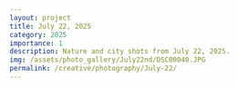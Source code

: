 ```yaml
---
layout: project
title: July 22, 2025
category: 2025
importance: 1
description: Nature and city shots from July 22, 2025.
img: /assets/photo_gallery/July22nd/DSC00040.JPG
permalink: /creative/photography/July-22/
---
```

